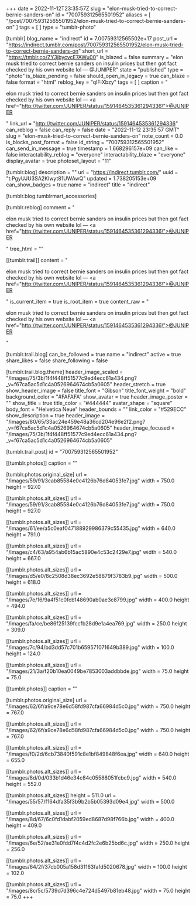 +++
date = 2022-11-12T23:35:57Z
slug = "elon-musk-tried-to-correct-bernie-sanders-on"
id = "700759312565501952"
aliases = [ "/post/700759312565501952/elon-musk-tried-to-correct-bernie-sanders-on" ]
tags = [ ]
type = "tumblr-photo"

[tumblr]
blog_name = "indirect"
id = 7.00759312565502e+17
post_url = "https://indirect.tumblr.com/post/700759312565501952/elon-musk-tried-to-correct-bernie-sanders-on"
short_url = "https://tmblr.co/ZY3jbycvcE7AWu00"
is_blazed = false
summary = "elon musk tried to correct bernie sanders on insulin prices but then got fact checked by his own website lol — @JUNlPER"
state = "published"
type = "photo"
is_blaze_pending = false
should_open_in_legacy = true
can_blaze = false
format = "html"
reblog_key = "qIFiXbzy"
tags = [ ]
caption = "<p>elon musk tried to correct bernie sanders on insulin prices but then got fact checked by his own website lol — <a href=\"http://twitter.com/JUNlPER/status/1591464535361294336\">@JUNlPER</a></p>"
link_url = "http://twitter.com/JUNlPER/status/1591464535361294336"
can_reblog = false
can_reply = false
date = "2022-11-12 23:35:57 GMT"
slug = "elon-musk-tried-to-correct-bernie-sanders-on"
note_count = 0.0
is_blocks_post_format = false
id_string = "700759312565501952"
can_send_in_message = true
timestamp = 1.668296157e+09
can_like = false
interactability_reblog = "everyone"
interactability_blaze = "everyone"
display_avatar = true
photoset_layout = "11"

[tumblr.blog]
description = ""
url = "https://indirect.tumblr.com/"
uuid = "t:PgyUJU3SA2Klwyt81UWAwQ"
updated = 1.738205153e+09
can_show_badges = true
name = "indirect"
title = "indirect"

[tumblr.blog.tumblrmart_accessories]

[tumblr.reblog]
comment = "<p>elon musk tried to correct bernie sanders on insulin prices but then got fact checked by his own website lol — <a href=\"http://twitter.com/JUNlPER/status/1591464535361294336\">@JUNlPER</a></p>"
tree_html = ""

[[tumblr.trail]]
content = "<p>elon musk tried to correct bernie sanders on insulin prices but then got fact checked by his own website lol &mdash; <a href=\"http://twitter.com/JUNlPER/status/1591464535361294336\">@JUNlPER</a></p>"
is_current_item = true
is_root_item = true
content_raw = "<p>elon musk tried to correct bernie sanders on insulin prices but then got fact checked by his own website lol — <a href=\"http://twitter.com/JUNlPER/status/1591464535361294336\">@JUNlPER</a></p>"

[tumblr.trail.blog]
can_be_followed = true
name = "indirect"
active = true
share_likes = false
share_following = false

[tumblr.trail.blog.theme]
header_image_scaled = "/images/75/3b/1f4f448ff51577c9ed4ecc61a434.png?_v=f67ca5ac5d1c4a0526964674cb5a0605"
header_stretch = true
show_header_image = false
title_font = "Gibson"
title_font_weight = "bold"
background_color = "#FAFAFA"
show_avatar = true
header_image_poster = ""
show_title = true
title_color = "#444444"
avatar_shape = "square"
body_font = "Helvetica Neue"
header_bounds = ""
link_color = "#529ECC"
show_description = true
header_image = "/images/80/65/33ac24e459e48a36cd204e96e2f2.png?_v=f67ca5ac5d1c4a0526964674cb5a0605"
header_image_focused = "/images/75/3b/1f4f448ff51577c9ed4ecc61a434.png?_v=f67ca5ac5d1c4a0526964674cb5a0605"

[tumblr.trail.post]
id = "700759312565501952"

[[tumblr.photos]]
caption = ""

[tumblr.photos.original_size]
url = "/images/59/91/3cab85584e0c4126b76d84053fe7.jpg"
width = 750.0
height = 927.0

[[tumblr.photos.alt_sizes]]
url = "/images/59/91/3cab85584e0c4126b76d84053fe7.jpg"
width = 750.0
height = 927.0

[[tumblr.photos.alt_sizes]]
url = "/images/61/ee/a5c0eaf047188929986379c55435.jpg"
width = 640.0
height = 791.0

[[tumblr.photos.alt_sizes]]
url = "/images/c4/63/a954ab6b15ac5890e4c53c2429e7.jpg"
width = 540.0
height = 667.0

[[tumblr.photos.alt_sizes]]
url = "/images/d5/e0/8c2508d38ec3692e58879f3783b9.jpg"
width = 500.0
height = 618.0

[[tumblr.photos.alt_sizes]]
url = "/images/7e/16/9a4f51c0fcb148690ab0ae3c8799.jpg"
width = 400.0
height = 494.0

[[tumblr.photos.alt_sizes]]
url = "/images/fa/ce/be86f25139fccfb28d9e1a4ea769.jpg"
width = 250.0
height = 309.0

[[tumblr.photos.alt_sizes]]
url = "/images/7c/94/bd3dd57c701b659571071649b389.jpg"
width = 100.0
height = 124.0

[[tumblr.photos.alt_sizes]]
url = "/images/21/3a/f20b10ea0049be7853003addbbde.jpg"
width = 75.0
height = 75.0

[[tumblr.photos]]
caption = ""

[tumblr.photos.original_size]
url = "/images/62/6f/a9ce78e6d58fd987cfa66984d5c0.jpg"
width = 750.0
height = 767.0

[[tumblr.photos.alt_sizes]]
url = "/images/62/6f/a9ce78e6d58fd987cfa66984d5c0.jpg"
width = 750.0
height = 767.0

[[tumblr.photos.alt_sizes]]
url = "/images/f0/2d/6cb73840f591c8e1bf849848f6ea.jpg"
width = 640.0
height = 655.0

[[tumblr.photos.alt_sizes]]
url = "/images/8d/0d/033b1d46e34c84c05588051fcbc9.jpg"
width = 540.0
height = 552.0

[[tumblr.photos.alt_sizes]]
height = 511.0
url = "/images/55/57/f164dfa35f3b9b2b5b05393d09e4.jpg"
width = 500.0

[[tumblr.photos.alt_sizes]]
url = "/images/8d/67/6c0fd1dabf2059ed8687d98f766b.jpg"
width = 400.0
height = 409.0

[[tumblr.photos.alt_sizes]]
url = "/images/6e/52/ae31e0fdd7f4c4d2fc2e6b25bd6c.jpg"
width = 250.0
height = 256.0

[[tumblr.photos.alt_sizes]]
url = "/images/64/2f/37cb005a158d31163fafd5020678.jpg"
width = 100.0
height = 102.0

[[tumblr.photos.alt_sizes]]
url = "/images/8c/5c/5739d7d396c4e724d5497b81eb48.jpg"
width = 75.0
height = 75.0
+++
